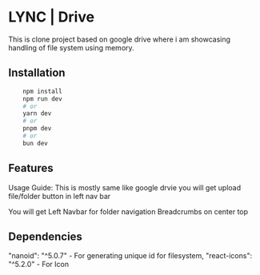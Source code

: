 
# LYNC | Drive 

This is clone project based on google drive where i am showcasing handling of file system using memory.



## Installation

```bash
    npm install
    npm run dev
    # or
    yarn dev
    # or
    pnpm dev
    # or
    bun dev
```


## Features

Usage Guide: This is mostly same like google drvie you will get upload file/folder button in left nav bar

You will get 
Left Navbar for folder navigation
Breadcrumbs on center top
## Dependencies

"nanoid": "^5.0.7" - For generating unique id for filesystem,
"react-icons": "^5.2.0" - For Icon

